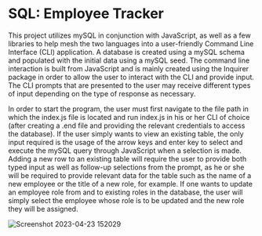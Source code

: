# SQL: Employee Tracker

This project utilizes mySQL in conjunction with JavaScript, as well as a few libraries to help mesh the two languages into a user-friendly Command Line Interface (CLI) application.
A database is created using a mySQL schema and populated with the initial data using a mySQL seed. The command line interaction is built from JavaScript and is mainly created using the Inquirer package in order to allow the user to interact with the CLI and provide input. The CLI prompts that are presented to the user may receive different types of input depending on the type of response as necessary. 

In order to start the program, the user must first navigate to the file path in which the index.js file is located and run index.js in his or her CLI of choice (after creating a .end file and providing the relevant credentials to access the database). If the user simply wants to view an existing table, the only input required is the usage of the arrow keys and enter key to select and execute the mySQL query through JavaScript when a selection is made. Adding a new row to an existing table will require the user to provide both typed input as well as follow-up selections from the prompt, as he or she will be required to provide relevant data for the table such as the name of a new employee or the title of a new role, for example. If one wants to update an employee role from and to existing roles in the database, the user will simply select the employee whose role is to be updated and the new role they will be assigned.

![Screenshot 2023-04-23 152029](https://user-images.githubusercontent.com/30759236/233860598-f768da10-4319-4999-aba4-1a129ad25785.png)
